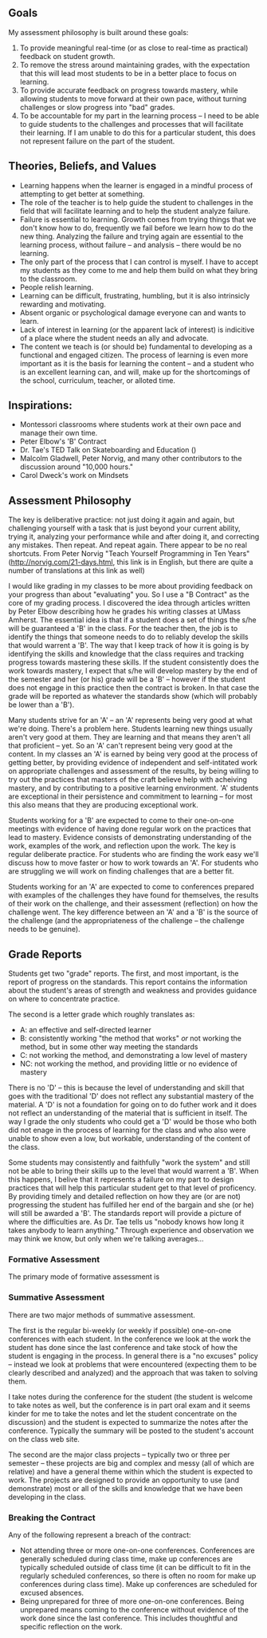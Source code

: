## Goals

My assessment philosophy is built around these goals:

1. To provide meaningful real-time (or as close to real-time as practical) feedback on student growth.
2. To remove the stress around maintaining grades, with the expectation that this will lead most students to be in a better place to focus on learning.
3. To provide accurate feedback on progress towards mastery, while allowing students to move forward at their own pace, without turning challenges or slow progress into "bad" grades.
4. To be accountable for my part in the learning process – I need to be able to guide students to the challenges and processes that will facilitate their learning. If I am unable to do this for a particular student, this does not represent failure on the part of the student.

## Theories, Beliefs, and Values

* Learning happens when the learner is engaged in a mindful process of attempting to get better at something.
* The role of the teacher is to help guide the student to challenges in the field that will facilitate learning and to help the student analyze failure.
* Failure is essential to learning. Growth comes from trying things that we don't know how to do, frequently we fail before we learn how to do the new thing. Analyzing the failure and trying again are essential to the learning process, without failure – and analysis – there would be no learning.
* The only part of the process that I can control is myself. I have to accept my students as they come to me and help them build on what they bring to the classroom.
* People relish learning.
* Learning can be difficult, frustrating, humbling, but it is also intrinsicly rewarding and motivating.
* Absent organic or psychological damage everyone can and wants to learn.
* Lack of interest in learning (or the apparent lack of interest) is indicitive of a place where the student needs an ally and advocate.
* The content we teach is (or should be) fundamental to developing as a functional and engaged citizen. The process of learning is even more important as it is the basis for learning the content – and a student who is an excellent learning can, and will, make up for the shortcomings of the school, curriculum, teacher, or alloted time.

## Inspirations:
* Montessori classrooms where students work at their own pace and manage their own time.
* Peter Elbow's 'B' Contract
* Dr. Tae's TED Talk on Skateboarding and Education ()
* Malcolm Gladwell, Peter Norvig, and many other contributors to the discussion around "10,000 hours."
* Carol Dweck's work on Mindsets

## Assessment Philosophy

The key is deliberative practice: not just doing it again and again, but challenging yourself with a task that is just beyond your current ability, trying it, analyzing your performance while and after doing it, and correcting any mistakes. Then repeat. And repeat again. There appear to be no real shortcuts. From Peter Norvig "Teach Yourself Programming in Ten Years" (http://norvig.com/21-days.html, this link is in English, but there are quite a number of translations at this link as well)

I would like grading in my classes to be more about providing feedback on your progress than about "evaluating" you. So I use a "B Contract" as the core of my grading process. I discovered the idea through articles written by Peter Elbow describing how he grades his writing classes at UMass Amherst. The essential idea is that if a student does a set of things the s/he will be guaranteed a 'B' in the class. For the teacher then, the job is to identify the things that someone needs to do to reliably develop the skills that would warrent a 'B'. The way that I keep track of how it is going is by identifying the skills and knowledge that the class requires and tracking progress towards mastering these skills. If the student consistently does the work towards mastery, I expect that s/he will develop mastery by the end of the semester and her (or his) grade will be a 'B' – however if the student does not engage in this practice then the contract is broken. In that case the grade will be reported as whatever the standards show (which will probably be lower than a 'B').

Many students strive for an 'A' – an 'A' represents being very good at what we're doing. There's a problem here. Students learning new things usually aren't very good at them. They are learning and that means they aren't all that proficient – yet. So an 'A' can't represent being very good at the content. In my classes an 'A' is earned by being very good at the process of getting better, by providing evidence of independent and self-intitated work on appropriate challenges and assessment of the results, by being willing to try out the practices that masters of the craft believe help with acheiving mastery, and by contributing to a positive learning environment. 'A' students are exceptional in their persistence and commitment to learning – for most this also means that they are producing exceptional work.

Students working for a 'B' are expected to come to their one-on-one meetings with evidence of having done regular work on the practices that lead to mastery. Evidence consists of demonstrating understanding of the work, examples of the work, and reflection upon the work. The key is regular deliberate practice. For students who are finding the work easy we'll discuss how to move faster or how to work towards an 'A'. For students who are struggling we will work on finding challenges that are a better fit.

Students working for an 'A' are expected to come to conferences prepared with examples of the challenges they have found for themselves, the results of their work on the challenge, and their assessment (reflection) on how the challenge went. The key difference between an 'A' and a 'B' is the source of the challenge (and the appropriateness of the challenge – the challenge needs to be genuine).

## Grade Reports

Students get two "grade" reports. The first, and most important, is the report of progress on the standards. This report contains the information about the student's areas of strength and weakness and provides guidance on where to concentrate practice.

The second is a letter grade which roughly translates as:
* A: an effective and self-directed learner
* B: consistently working "the method that works" _or_ not working the method, but in some other way meeting the standards
* C: not working the method, and demonstrating a low level of mastery
* NC: not working the method, and providing little or no evidence of mastery

There is no 'D' – this is because the level of understanding and skill that goes with the traditional 'D' does not reflect any substantial mastery of the material. A 'D' is not a foundation for going on to do futher work and it does not reflect an understanding of the material that is sufficient in itself. The way I grade the only students who could get a 'D' would be those who both did not enage in the process of learning for the class and who also were unable to show even a low, but workable, understanding of the content of the class.

Some students may consistently and faithfully "work the system" and still not be able to bring their skills up to the level that would warrent a 'B'. When this happens, I belive that it represents a failure on my part to design practices that will help this particular student get to that level of proficency. By providing timely and detailed reflection on how they are (or are not) progressing the student has fulfilled her end of the bargain and she (or he) will still be awarded a 'B'. The standards report will provide a picture of where the difficulties are. As Dr. Tae tells us "nobody knows how long it takes anybody to learn anything." Through experience and observation we may think we know, but only when we're talking averages…

### Formative Assessment

The primary mode of formative assessment is

### Summative Assessment

There are two major methods of summative assessment.

The first is the regular bi-weekly (or weekly if possible) one-on-one conferences with each student. In the conference we look at the work the student has done since the last conference and take stock of how the student is engaging in the process. In general there is a "no excuses" policy – instead we look at problems that were encountered (expecting them to be clearly described and analyzed) and the approach that was taken to solving them.

I take notes during the conference for the student (the student is welcome to take notes as well, but the conference is in part oral exam and it seems kinder for me to take the notes and let the student concentrate on the discussion) and the student is expected to summarize the notes after the conference. Typically the summary will be posted to the student's account on the class web site.

The second are the major class projects – typically two or three per semester – these projects are big and complex and messy (all of which are relative) and have a general theme within which the student is expected to work. The projects are designed to provide an opportunity to use (and demonstrate) most or all of the skills and knowledge that we have been developing in the class.

### Breaking the Contract

Any of the following represent a breach of the contract:
* Not attending three or more one-on-one conferences. Conferences are generally scheduled during class time, make up conferences are typically scheduled outside of class time (it can be difficult to fit in the regularly scheduled conferences, so there is often no room for make up conferences during class time). Make up conferences are scheduled for excused absences.
* Being unprepared for three of more one-on-one conferences. Being unprepared means coming to the conference without evidence of the work done since the last conference. This includes thoughtful and specific reflection on the work.
